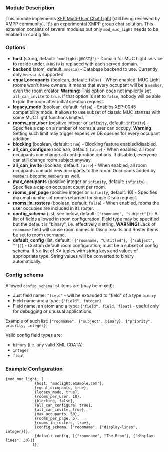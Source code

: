 ### Module Description

This module implements [XEP Multi-User Chat Light](https://github.com/xsf/xeps/pull/118) (still being reviewed by XMPP community). It's an experimental XMPP group chat solution. This extension consists of several modules but only `mod_muc_light` needs to be enabled in config file.

### Options

* **host** (string, default: `"muclight.@HOST@"`) - Domain for MUC Light service to reside under. `@HOST@` is replaced with each served domain.
* **backend** (atom, default: `mnesia`) - Database backend to use. Currently only `mnesia` is supported.
* **equal_occupants** (boolean, default: `false`) - When enabled, MUC Light rooms won't have owners. It means that every occupant will be a `member`, even the room creator. **Warning:** This option does not implicitly set `all_can_invite` to `true`. If that option is set to `false`, nobody will be able to join the room after initial creation request.
* **legacy_mode** (boolean, default: `false`) - Enables XEP-0045 compatibility mode. It allows to use subset of classic MUC stanzas with some MUC Light functions limited.
* **rooms_per_user** (positive integer or `infinity`, default: `infinity`) - Specifies a cap on a number of rooms a user can occupy. **Warning:** Setting such limit may trigger expensive DB queries for every occupant addition.
* **blocking** (boolean, default: `true`) - Blocking feature enabled/disabled.
* **all_can_configure** (boolean, default: `false`) - When enabled, all room occupants can change all configuration options. If disabled, everyone can still change room subject anyway.
* **all_can_invite** (boolean, default: `false`) - When enabled, all room occupants can add new occupants to the room. Occupants added by `members` become `members` as well.
* **max_occupants** (positive integer or `infinity`, default: `infinity`) - Specifies a cap on occupant count per room.
* **rooms_per_page** (positive integer or `infinity`, default: 10) - Specifies maximal number of rooms returned for single Disco request.
* **rooms_in_rosters** (boolean, default: `false`) - When enabled, rooms the user occupies are included in its roster.
* **config_schema** (list; see below, default: `["roomname", "subject"]`) - A list of fields allowed in room configuration. Field type may be specified but the default is "binary", i.e. effectively a string. **WARNING!** Lack of `roomname` field will cause room names in Disco results and Roster items be set to room username.
* **default_config** (list, default: `[{"roomname, "Untitled"}, {"subject", ""}]`) - Custom default room configuration; must be a subset of config schema. It's a list of KV tuples with string keys and values of appriopriate type. String values will be converted to binary automatically.

### Config schema

Allowed `config_schema` list items are (may be mixed):

* Just field name: `"field"` - will be expanded to "field" of a type `binary`
* Field name and a type: `{"field", integer}`
* Field name, an atom and a type: `{"field", field, float}` - useful only for debugging or unusual applications

Example of such list: `["roomname", {"subject", binary}, {"priority", priority, integer}]`

Valid config field types are:

* `binary` (i.e. any valid XML CDATA)
* `integer`
* `float`

### Example Configuration

```
{mod_muc_light, [
             {host, "muclight.example.com"},
             {equal_occupants, true},
             {legacy_mode, true},
             {rooms_per_user, 10},
             {blocking, false},
             {all_can_configure, true},
             {all_can_invite, true},
             {max_occupants, 50},
             {rooms_per_page, 5},
             {rooms_in_rosters, true},
             {config_schema, ["roomname", {"display-lines", integer}]},
             {default_config, [{"roomname", "The Room"}, {"display-lines", 30}]}
            ]},
```
